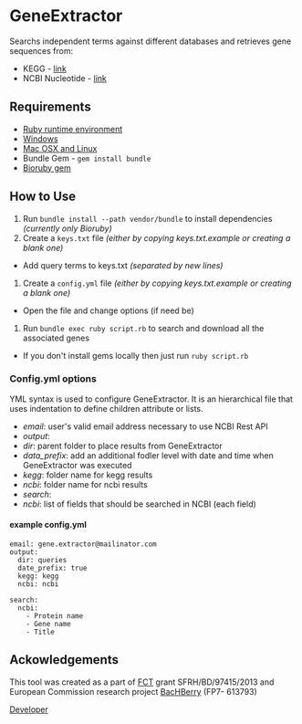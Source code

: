 GeneExtractor
==============

Searchs independent terms against different databases and retrieves gene sequences from:
- KEGG - [link](http://www.genome.jp/kegg/genes.html)
- NCBI Nucleotide - [link](http://www.ncbi.nlm.nih.gov/nuccore/)

## Requirements

- [Ruby runtime environment](https://www.ruby-lang.org/en/installation/)
 - [Windows](http://rubyinstaller.org/)
 - [Mac OSX and Linux](http://rvm.io/)
- Bundle Gem - `gem install bundle`
- [Bioruby gem](http://www.bioruby.org)

## How to Use

1. Run `bundle install --path vendor/bundle` to install dependencies *(currently only Bioruby)*
1. Create a `keys.txt` file *(either by copying keys.txt.example or creating a blank one)*
 - Add query terms to keys.txt *(separated by new lines)*
1. Create a `config.yml` file *(either by copying keys.txt.example or creating a blank one)*
 - Open the file and change options (if need be)
1. Run `bundle exec ruby script.rb` to search and download all the associated genes
 - If you don't install gems locally then just run `ruby script.rb`

### Config.yml options

YML syntax is used to configure GeneExtractor. It is an hierarchical file that uses indentation to define children attribute or lists.

- *email*: user's valid email address necessary to use NCBI Rest API
- *output*:
 - *dir*: parent folder to place results from GeneExtractor
 - *data_prefix*: add an additional fodler level with date and time when GeneExtractor was executed
 - *kegg*: folder name for kegg results
 - *ncbi*: folder name for ncbi results
- *search*:
 - *ncbi*: list of fields that should be searched in NCBI (each field)

#### example config.yml

    email: gene.extractor@mailinator.com
    output:
      dir: queries
      date_prefix: true
      kegg: kegg
      ncbi: ncbi

    search:
      ncbi:
        - Protein name
        - Gene name
        - Title


## Ackowledgements

This tool was created as a part of [FCT](www.fct.p) grant SFRH/BD/97415/2013 and European Commission research project [BacHBerry](www.bachberry.eu) (FP7- 613793)

[Developer](http://web.tecnico.ulisboa.pt/andre.verissimo/)
